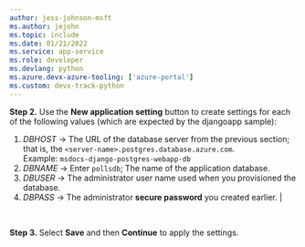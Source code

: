 ```yaml
---
author: jess-johnson-msft
ms.author: jejohn
ms.topic: include
ms.date: 01/21/2022
ms.service: app-service
ms.role: developer
ms.devlang: python
ms.azure.devx-azure-tooling: ['azure-portal']
ms.custom: devx-track-python
---
```


**Step 2.** Use the **New application setting** button to create settings for each of the following values (which are expected by the djangoapp sample):

1. *DBHOST* &rarr; The URL of the database server from the previous section; that is, the `<server-name>.postgres.database.azure.com`. <br /> Example: `msdocs-django-postgres-webapp-db`
1. *DBNAME* &rarr;  Enter `pollsdb`; The name of the application database.
1. *DBUSER* &rarr; The administrator user name used when you provisioned the database.
1. *DBPASS* &rarr; The administrator **secure password** you created earlier. |

<br />

**Step 3.**  Select **Save** and then **Continue** to apply the settings.
